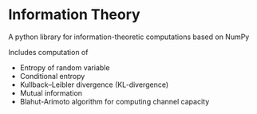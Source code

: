 # Information Theory 

A python library for information-theoretic computations based on NumPy

Includes computation of 

- Entropy of random variable 
- Conditional entropy 
- Kullback–Leibler divergence (KL-divergence)
- Mutual information
- Blahut-Arimoto algorithm for computing channel capacity
